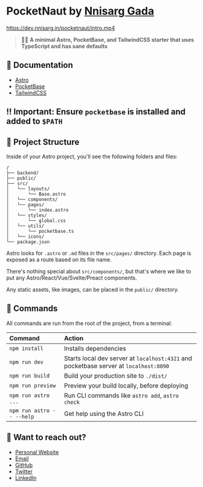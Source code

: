 # PocketNaut by [Nnisarg Gada](https://nnisarg.in)

https://dev.nnisarg.in/pocketnaut/intro.mp4

> 🧑‍🚀 **A minimal Astro, PocketBase, and TailwindCSS starter that uses TypeScript and has sane defaults**

## 📖 Documentation

- [Astro](https://docs.astro.build)
- [PocketBase](https://pocketbase.io/docs)
- [TailwindCSS](https://tailwindcss.com/docs)

## ‼️ Important: Ensure `pocketbase` is installed and added to `$PATH`

## 🚀 Project Structure

Inside of your Astro project, you'll see the following folders and files:

```text
/
├── backend/
├── public/
├── src/
│   └── layouts/
│       └── Base.astro
│   └── components/
│   └── pages/
│       └── index.astro
│   └── styles/
│       └── global.css
│   └── utils/
│       └── pocketbase.ts
│   └── icons/
└── package.json
```

Astro looks for `.astro` or `.md` files in the `src/pages/` directory. Each page is exposed as a route based on its file name.

There's nothing special about `src/components/`, but that's where we like to put any Astro/React/Vue/Svelte/Preact components.

Any static assets, like images, can be placed in the `public/` directory.

## 🧞 Commands

All commands are run from the root of the project, from a terminal:

| Command                   | Action                                                                                |
| :------------------------ | :------------------------------------------------------------------------------------ |
| `npm install`             | Installs dependencies                                                                 |
| `npm run dev`             | Starts local dev server at `localhost:4321` and pocketbase server at `localhost:8090` |
| `npm run build`           | Build your production site to `./dist/`                                               |
| `npm run preview`         | Preview your build locally, before deploying                                          |
| `npm run astro ...`       | Run CLI commands like `astro add`, `astro check`                                      |
| `npm run astro -- --help` | Get help using the Astro CLI                                                          |

## 👀 Want to reach out?

- [Personal Website](https://nnisarg.in)
- [Email](mailto:contact@nnisarg.in)
- [GitHub](https://github.com/nnisarggada)
- [Twitter](https://twitter.com/gadannisarg)
- [LinkedIn](https://www.linkedin.com/in/nnisarggada/)
